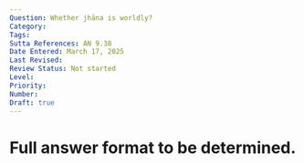 ```yaml
---
Question: Whether jhāna is worldly?
Category:
Tags:
Sutta References: AN 9.38
Date Entered: March 17, 2025
Last Revised:
Review Status: Not started
Level: 
Priority: 
Number: 
Draft: true
---
```


# Full answer format to be determined.